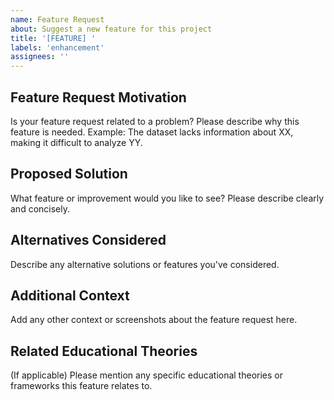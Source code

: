 ```yaml
---
name: Feature Request
about: Suggest a new feature for this project
title: '[FEATURE] '
labels: 'enhancement'
assignees: ''
---
```


## Feature Request Motivation
Is your feature request related to a problem? Please describe why this feature is needed.
Example: The dataset lacks information about XX, making it difficult to analyze YY.

## Proposed Solution
What feature or improvement would you like to see?
Please describe clearly and concisely.

## Alternatives Considered
Describe any alternative solutions or features you've considered.

## Additional Context
Add any other context or screenshots about the feature request here.

## Related Educational Theories
(If applicable) Please mention any specific educational theories or frameworks this feature relates to.
